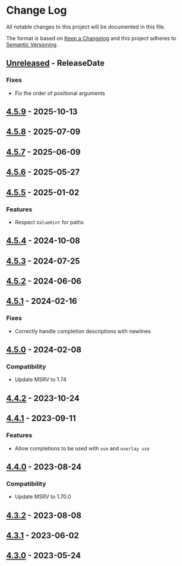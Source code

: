 # Change Log
All notable changes to this project will be documented in this file.

The format is based on [Keep a Changelog](https://keepachangelog.com/)
and this project adheres to [Semantic Versioning](https://semver.org/).

<!-- next-header -->
## [Unreleased] - ReleaseDate

### Fixes

- Fix the order of positional arguments

## [4.5.9] - 2025-10-13

## [4.5.8] - 2025-07-09

## [4.5.7] - 2025-06-09

## [4.5.6] - 2025-05-27

## [4.5.5] - 2025-01-02

### Features

- Respect `ValueHint` for paths

## [4.5.4] - 2024-10-08

## [4.5.3] - 2024-07-25

## [4.5.2] - 2024-06-06

## [4.5.1] - 2024-02-16

### Fixes

- Correctly handle completion descriptions with newlines

## [4.5.0] - 2024-02-08

### Compatibility

- Update MSRV to 1.74

## [4.4.2] - 2023-10-24

## [4.4.1] - 2023-09-11

### Features

- Allow completions to be used with `use` and `overlay use`

## [4.4.0] - 2023-08-24

### Compatibility

- Update MSRV to 1.70.0

## [4.3.2] - 2023-08-08

## [4.3.1] - 2023-06-02

## [4.3.0] - 2023-05-24

<!-- next-url -->
[Unreleased]: https://github.com/clap-rs/clap/compare/clap_complete_nushell-v4.5.9...HEAD
[4.5.9]: https://github.com/clap-rs/clap/compare/clap_complete_nushell-v4.5.8...clap_complete_nushell-v4.5.9
[4.5.8]: https://github.com/clap-rs/clap/compare/clap_complete_nushell-v4.5.7...clap_complete_nushell-v4.5.8
[4.5.7]: https://github.com/clap-rs/clap/compare/clap_complete_nushell-v4.5.6...clap_complete_nushell-v4.5.7
[4.5.6]: https://github.com/clap-rs/clap/compare/clap_complete_nushell-v4.5.5...clap_complete_nushell-v4.5.6
[4.5.5]: https://github.com/clap-rs/clap/compare/clap_complete_nushell-v4.5.4...clap_complete_nushell-v4.5.5
[4.5.4]: https://github.com/clap-rs/clap/compare/clap_complete_nushell-v4.5.3...clap_complete_nushell-v4.5.4
[4.5.3]: https://github.com/clap-rs/clap/compare/clap_complete_nushell-v4.5.2...clap_complete_nushell-v4.5.3
[4.5.2]: https://github.com/clap-rs/clap/compare/clap_complete_nushell-v4.5.1...clap_complete_nushell-v4.5.2
[4.5.1]: https://github.com/clap-rs/clap/compare/clap_complete_nushell-v4.5.0...clap_complete_nushell-v4.5.1
[4.5.0]: https://github.com/clap-rs/clap/compare/clap_complete_nushell-v4.4.2...clap_complete_nushell-v4.5.0
[4.4.2]: https://github.com/clap-rs/clap/compare/clap_complete_nushell-v4.4.1...clap_complete_nushell-v4.4.2
[4.4.1]: https://github.com/clap-rs/clap/compare/clap_complete_nushell-v4.4.0...clap_complete_nushell-v4.4.1
[4.4.0]: https://github.com/clap-rs/clap/compare/clap_complete_nushell-v4.3.2...clap_complete_nushell-v4.4.0
[4.3.2]: https://github.com/clap-rs/clap/compare/clap_complete_nushell-v4.3.1...clap_complete_nushell-v4.3.2
[4.3.1]: https://github.com/clap-rs/clap/compare/clap_complete_nushell-v4.3.0...clap_complete_nushell-v4.3.1
[4.3.0]: https://github.com/clap-rs/clap/compare/bd163098e122bb65e053a61b773931c8f36d2e7d...clap_complete_nushell-v4.3.0
